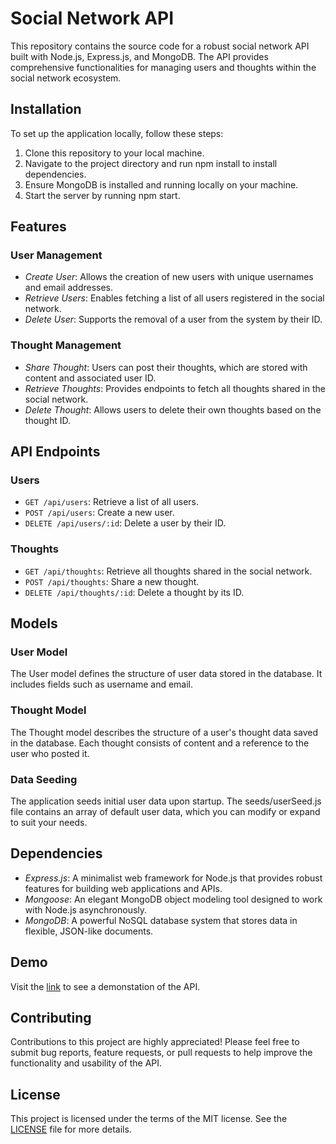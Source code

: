 # Social Network API
This repository contains the source code for a robust social network API built with Node.js, Express.js, and MongoDB. The API provides comprehensive functionalities for managing users and thoughts within the social network ecosystem.

## Installation
To set up the application locally, follow these steps:

1. Clone this repository to your local machine.
2. Navigate to the project directory and run npm install to install dependencies.
3. Ensure MongoDB is installed and running locally on your machine.
4. Start the server by running npm start.

## Features
### User Management
- *Create User*: Allows the creation of new users with unique usernames and email addresses.
- *Retrieve Users*: Enables fetching a list of all users registered in the social network.
- *Delete User*: Supports the removal of a user from the system by their ID.

### Thought Management
- *Share Thought*: Users can post their thoughts, which are stored with content and associated user ID.
- *Retrieve Thoughts*: Provides endpoints to fetch all thoughts shared in the social network.
- *Delete Thought*: Allows users to delete their own thoughts based on the thought ID.

## API Endpoints
### Users
- `GET /api/users`: Retrieve a list of all users.
- `POST /api/users`: Create a new user.
- `DELETE /api/users/:id`: Delete a user by their ID.

### Thoughts
- `GET /api/thoughts`: Retrieve all thoughts shared in the social network.
- `POST /api/thoughts`: Share a new thought.
- `DELETE /api/thoughts/:id`: Delete a thought by its ID.

## Models
### User Model
The User model defines the structure of user data stored in the database. It includes fields such as username and email.

### Thought Model
The Thought model describes the structure of a user's thought data saved in the database. Each thought consists of content and a reference to the user who posted it.

### Data Seeding
The application seeds initial user data upon startup. The seeds/userSeed.js file contains an array of default user data, which you can modify or expand to suit your needs.

## Dependencies
- *Express.js*: A minimalist web framework for Node.js that provides robust features for building web applications and APIs.
- *Mongoose*: An elegant MongoDB object modeling tool designed to work with Node.js asynchronously.
- *MongoDB*: A powerful NoSQL database system that stores data in flexible, JSON-like documents.

## Demo
Visit the [link]() to see a demonstation of the API.

## Contributing
Contributions to this project are highly appreciated! Please feel free to submit bug reports, feature requests, or pull requests to help improve the functionality and usability of the API.

## License
This project is licensed under the terms of the MIT license. See the [LICENSE](./LICENSE) file for more details.

